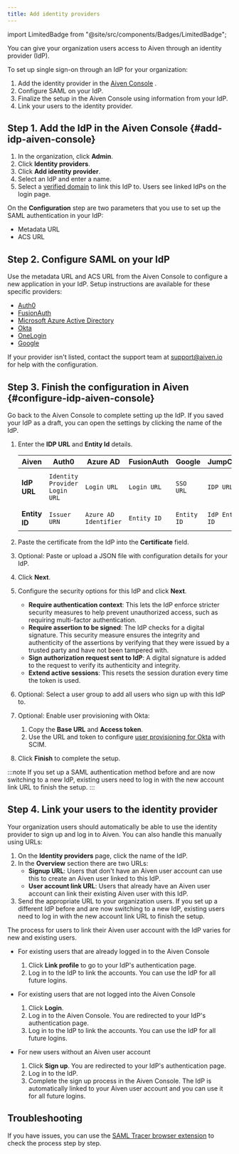 ```yaml
---
title: Add identity providers
---
```


import LimitedBadge from "@site/src/components/Badges/LimitedBadge";

You can give your organization users access to Aiven through an identity
provider (IdP).

To set up single sign-on through an IdP for your organization:

1. Add the identity provider in the [Aiven
    Console](https://console.aiven.io/) .
1. Configure SAML on your IdP.
1. Finalize the setup in the Aiven Console using information from your
    IdP.
1. Link your users to the identity provider.

## Step 1. Add the IdP in the Aiven Console {#add-idp-aiven-console}

1. In the organization, click **Admin**.
1. Click **Identity providers**.
1. Click **Add identity provider**.
1. Select an IdP and enter a name.
1. Select a [verified domain](/docs/platform/howto/manage-domains) to link
    this IdP to. Users see linked IdPs on the login page.

On the **Configuration** step are two parameters that you use to set up the SAML
authentication in your IdP:

   -   Metadata URL
   -   ACS URL

## Step 2. Configure SAML on your IdP

Use the metadata URL and ACS URL from the Aiven Console to configure a
new application in your IdP. Setup instructions are available for these
specific providers:

-   [Auth0](/docs/platform/howto/saml/add-auth0-idp#configure-saml-auth0)
-   [FusionAuth](/docs/platform/howto/saml/add-fusionauth-idp#configure-saml-fusionauth)
-   [Microsoft Azure Active Directory](/docs/platform/howto/saml/add-azure-idp#configure-saml-azure)
-   [Okta](/docs/platform/howto/saml/add-okta-idp#configure-saml-okta)
-   [OneLogin](/docs/platform/howto/saml/add-onelogin-idp#configure-saml-onelogin)
-   [Google](/docs/platform/howto/saml/add-google-idp#configure-saml-google)

If your provider isn't listed, contact the support team at
[support@aiven.io](mailto:support@aiven.io) for help with the configuration.

## Step 3. Finish the configuration in Aiven {#configure-idp-aiven-console}

Go back to the Aiven Console to complete setting up the IdP. If you saved your IdP as a
draft, you can open the settings by clicking the name of the IdP.

1. Enter the **IDP URL** and **Entity Id** details.

   |     Aiven     |             Auth0             |       Azure AD        | FusionAuth  |   Google    |    JumpCloud    |                  Okta                  |          OneLogin          |
   | ------------- | ----------------------------- | --------------------- | ----------- | ----------- | --------------- | -------------------------------------- | -------------------------- |
   | **IdP URL**   | `Identity Provider Login URL` | `Login URL`           | `Login URL` | `SSO URL`   | `IDP URL`       | `Identity Provider Single Sign-On URL` | `SAML 2.0 Endpoint (HTTP)` |
   | **Entity ID** | `Issuer URN`                  | `Azure AD Identifier` | `Entity ID` | `Entity ID` | `IdP Entity ID` | `Identity Provider Issuer`             | `Issuer URL`               |

1. Paste the certificate from the IdP into the **Certificate** field.
1. Optional: Paste or upload a JSON file with configuration details
   for your IdP.
1. Click **Next**.
1. Configure the security options for this IdP and click **Next**.
    -   **Require authentication context**: This lets the IdP enforce
        stricter security measures to help prevent unauthorized access,
        such as requiring multi-factor authentication.
    -   **Require assertion to be signed**: The IdP checks for a digital
        signature. This security measure ensures the integrity and
        authenticity of the assertions by verifying that they were
        issued by a trusted party and have not been tampered with.
    -   **Sign authorization request sent to IdP**: A digital signature is
        added to the request to verify its authenticity and integrity.
    -   **Extend active sessions**: This resets the session duration every time the token
        is used.
1. Optional: Select a user group to add all users who sign up with this IdP to.
1. Optional: <LimitedBadge/> Enable user provisioning with Okta:

   1. Copy the **Base URL** and **Access token**.
   1. Use the URL and token to configure
      [user provisioning for Okta](/docs/platform/howto/okta-user-provisioning-with-scim)
      with SCIM.

1. Click **Finish** to complete the setup.

:::note
If you set up a SAML authentication method before and are now switching
to a new IdP, existing users need to log in with the new account link
URL to finish the setup.
:::

## Step 4. Link your users to the identity provider

Your organization users should automatically be able to use the identity
provider to sign up and log in to Aiven. You can also handle this
manually using URLs:

1. On the **Identity providers** page, click the name of the IdP.
1. In the **Overview** section there are two URLs:
    -   **Signup URL**: Users that don't have an Aiven user account can
        use this to create an Aiven user linked to this IdP.
    -   **User account link URL**: Users that already have an Aiven user
        account can link their existing Aiven user with this IdP.
1. Send the appropriate URL to your organization users. If you set up a
    different IdP before and are now switching to a new IdP, existing
    users need to log in with the new account link URL to finish the
    setup.

The process for users to link their Aiven user account with the IdP varies for new and
existing users.

-   For existing users that are already logged in to the Aiven Console
    1. Click **Link profile** to go to your IdP's authentication page.
    1. Log in to the IdP to link the accounts. You can use the IdP for all future logins.
-   For existing users that are not logged into the Aiven Console
    1. Click **Login**.
    1. Log in to the Aiven Console. You are redirected to your IdP's authentication page.
    1. Log in to the IdP to link the accounts. You can use the IdP for all future logins.

-   For new users without an Aiven user account
    1. Click **Sign up**. You are redirected to your IdP's authentication page.
    1. Log in to the IdP.
    1. Complete the sign up process in the Aiven Console. The IdP is automatically linked
       to your Aiven user account and you can use it for all future logins.

## Troubleshooting

If you have issues, you can use the [SAML Tracer browser
extension](https://addons.mozilla.org/firefox/addon/saml-tracer/) to
check the process step by step.
